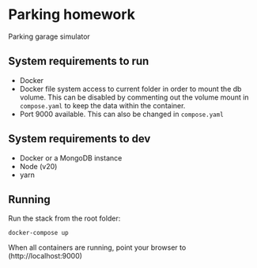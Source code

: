 # Parking homework

Parking garage simulator

## System requirements to run
- Docker
- Docker file system access to current folder in order to mount the db volume. This can be disabled by commenting out the volume mount in `compose.yaml` to keep the data within the container.
- Port 9000 available. This can also be changed in `compose.yaml`

## System requirements to dev
- Docker or a MongoDB instance
- Node (v20)
- yarn

## Running

Run the stack from the root folder:
```
docker-compose up
```

When all containers are running, point your browser to (http://localhost:9000)
